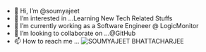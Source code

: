 - 👋 Hi, I’m @soumyajeet
- 👀 I’m interested in ...Learning New Tech Related Stuffs
- 🌱 I’m currently working as a Software Engineer @ LogicMonitor
- 💞️ I’m looking to collaborate on ...@GitHub
- 📫 How to reach me ...
 ![SOUMYAJEET BHATTACHARJEE](https://www.canva.com/design/DAE1czVNgl0/Qo5Qt0peJYTnTmPTmv5LDw/edit)
